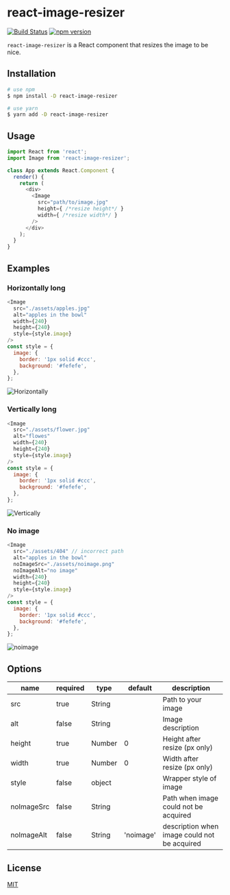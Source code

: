 # react-image-resizer

[![Build Status](https://travis-ci.org/sottar/react-image-resizer.svg?branch=master)](https://travis-ci.org/sottar/react-image-resizer)
[![npm version](https://badge.fury.io/js/react-image-resizer.svg)](https://badge.fury.io/js/react-image-resizer)

`react-image-resizer` is a React component that resizes the image to be nice.

## Installation

```sh
# use npm
$ npm install -D react-image-resizer

# use yarn
$ yarn add -D react-image-resizer
```

## Usage

```javascript
import React from 'react';
import Image from 'react-image-resizer';

class App extends React.Component {
  render() {
    return (
      <div>
        <Image
          src="path/to/image.jpg"
          height={ /*resize height*/ }
          width={ /*resize width*/ }
        />
      </div>
    );
  }
}
```

## Examples

### Horizontally long

``` javascript
<Image
  src="./assets/apples.jpg"
  alt="apples in the bowl"
  width={240}
  height={240}
  style={style.image}
/>
const style = {
  image: {
    border: '1px solid #ccc',
    background: '#fefefe',
  },
};
```

![Horizontally](example-images/horizontally.png)



### Vertically long

``` javascript
<Image
  src="./assets/flower.jpg"
  alt="flowes"
  width={240}
  height={240}
  style={style.image}
/>
const style = {
  image: {
    border: '1px solid #ccc',
    background: '#fefefe',
  },
};
```

![Vertically](example-images/vertically.png)


### No image

``` javascript
<Image
  src="./assets/404" // incorrect path
  alt="apples in the bowl"
  noImageSrc="./assets/noimage.png"
  noImageAlt="no image"
  width={240}
  height={240}
  style={style.image}
/>
const style = {
  image: {
    border: '1px solid #ccc',
    background: '#fefefe',
  },
};
```

![noimage](example-images/noimage.png)

## Options

name | required | type | default | description
---|---|---|---|---
src | true | String |  | Path to your image
alt | false | String |  | Image description
height | true | Number | 0 | Height after resize (px only)
width | true | Number | 0 | Width after resize (px only)
style | false | object |  | Wrapper style of image
noImageSrc | false | String |  | Path when image could not be acquired
noImageAlt | false | String | 'noimage' | description when image could not be acquired


## License

[MIT](https://github.com/sottar/react-image-resizer/blob/master/LICENSE)
